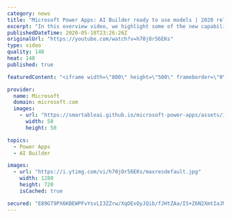 ```yaml
---
category: news
title: "Microsoft Power Apps: AI Builder ready to use models | 2020 release wave 1 overview"
excerpt: "In this overview video, we highlight some of the new capabilities included in the latest update to Microsoft Power Apps, AI Builder ready to use models.     Here are the capabilities covered:   • Entity extraction helps you by identifying and extracting people, dates, places, locations, etc. from text"
publishedDateTime: 2020-05-18T23:26:26Z
originalUrl: "https://youtube.com/watch?v=h70jOr56EKs"
type: video
quality: 148
heat: 148
published: true

featuredContent: "<iframe width=\"800\" height=\"500\" frameborder=\"0\" src=\"https://www.youtube.com/embed/h70jOr56EKs\" allow=\"accelerometer; autoplay; encrypted-media; gyroscope; picture-in-picture\" allowfullscreen></iframe>"

provider:
  name: Microsoft
  domain: microsoft.com
  images:
    - url: "https://smartableai.github.io/microsoft-power-apps/assets/images/organizations/microsoft.com-50x50.jpg"
      width: 50
      height: 50

topics:
  - Power Apps
  - AI Builder

images:
  - url: "https://i.ytimg.com/vi/h70jOr56EKs/maxresdefault.jpg"
    width: 1280
    height: 720
    isCached: true

secured: "E89GT9PX6KBEWPFvYsvLI3ZZrw/XqOExOyJQib/fJHtZAa/IS+Z6N2XmtIaJM5qWiOnHhZ1vdllr96mdKeos6NSU8xnP2SV33rtufEiQ+uIw1Uj8fLeKeMyb8RtxFA6gimwwQHz6bOErPSPKWrGwFtnBBBpvnuudMiA+ze77uTLk/+EuSgea6sx+PSCbrh3DsOkUm95lrbu9mkM1F/ox/As3rQp7iPS/GGJDNXl5ODUvv6HhQDBlG2d8yUwVjYPaTO7r56TElVgIIfOF5BlYcKfI2GhIYmtbcFIe5PPOSlSNMeVboaijLReYXZr4v4ygThMJDT/xhTobdYe4zf//04AAFLTk5jcWYGvgFJ9W9e1ecUstgnjzIXNksiRRCvlZUyodVJ01C0WyIrQdwtwfNM9oIVnePtG23zkJncbkHSipHv5dbTSsgQal/HoO6OS8;+13N474z3nRDKZtTDL1g7Q=="
---
```


